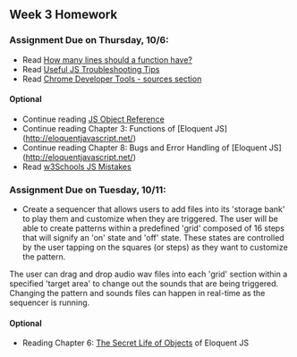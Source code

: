 ## Week 3 Homework

### Assignment Due on Thursday, 10/6:

* Read [How many lines should a function have?](http://stackoverflow.com/questions/611304/how-many-lines-of-code-should-a-function-procedure-method-have)
* Read [Useful JS Troubleshooting Tips](https://raygun.com/blog/2015/06/useful-javascript-debugging-tips-you-didnt-know/)
* Read [Chrome Developer Tools - sources section](https://developers.google.com/web/tools/chrome-devtools/?hl=en)


#### Optional
* Continue reading [JS Object Reference](http://www.w3schools.com/jsref/jsref_operators.asp)
* Continue reading Chapter 3: Functions of [Eloquent JS] (http://eloquentjavascript.net/)
* Continue reading Chapter 8: Bugs and Error Handling of [Eloquent JS] (http://eloquentjavascript.net/)
* Read [w3Schools JS Mistakes](http://www.w3schools.com/js/js_mistakes.asp)

### Assignment Due on Tuesday, 10/11:

* Create a sequencer that allows users to add files into its 'storage bank' to play them and customize when they are triggered. The user will be able to create patterns within a predefined 'grid' composed of 16 steps that will signify an 'on' state and 'off' state. These states are controlled by the user tapping on the squares (or steps) as they want to customize the pattern.

The user can drag and drop audio wav files into each 'grid' section within a specified 'target area' to change out the sounds that are being triggered. Changing the pattern and sounds files can happen in real-time as the sequencer is running.

#### Optional
* Reading Chapter 6: [The Secret Life of Objects](http://eloquentjavascript.net/06_object.html) of Eloquent JS
